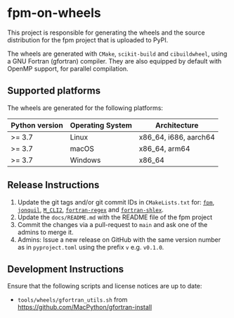 # fpm-on-wheels

This project is responsible for generating the wheels and the source
distribution for the fpm project that is uploaded to PyPI.

The wheels are generated with `CMake`, `scikit-build` and `cibuildwheel`,
using a GNU Fortran (gfortran) compiler. They are also equipped by default
with OpenMP support, for parallel compilation.

## Supported platforms

The wheels are generated for the following platforms:

| Python version | Operating System | Architecture          |
| -------------- | ---------------- | --------------------- |
| >= 3.7         | Linux            | x86_64, i686, aarch64 |
| >= 3.7         | macOS            | x86_64, arm64         |
| >= 3.7         | Windows          | x86_64                |

## Release Instructions

1. Update the git tags and/or git commit IDs in `CMakeLists.txt` for:
   [`fpm`](https://github.com/fortran-lang/fpm.git),
   [`jonquil`](https://github.com/toml-f/jonquil.git),
   [`M_CLI2`](https://github.com/urbanjost/M_CLI2.git),
   [`fortran-regex`](https://github.com/perazz/fortran-regex.git) and
   [`fortran-shlex`](https://github.com/perazz/fortran-shlex.git).
2. Update the `docs/README.md` with the README file of the fpm project
3. Commit the changes via a pull-request to `main` and ask one of the admins
   to merge it.
4. Admins: Issue a new release on GitHub with the same version number as
   in `pyproject.toml` using the prefix `v` e.g. `v0.1.0`.

## Development Instructions

Ensure that the following scripts and license notices are up to date:

- `tools/wheels/gfortran_utils.sh` from <https://github.com/MacPython/gfortran-install>
